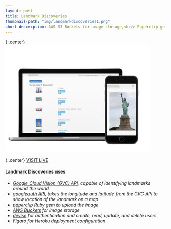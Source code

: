 ```yaml
---
layout: post
title: Landmark Discoveries
thumbnail-path: "img/landmarkdiscoveries1.png"
short-description: AWS S3 Buckets for image storage,<br/> Paperclip gem for image upload,<br/> Google Vision API for landmark identification.<br/> Built on Rails.
---
```


{:.center}
<img src="/img/landmarkdiscoveries2.png" alt="Landmark Discoveries" style="width: 450px;"/>

{:.center}
[VISIT LIVE](https://landmark-discoveries.herokuapp.com/users/sign_up)

#### Landmark Discoveries uses

* _[Google Cloud Vision (GVC) API](https://cloud.google.com/vision/docs/), capable of identifying landmarks
  around the world_
* _[googleauth API](https://developers.google.com/maps/documentation/maps-static/intro), takes the longitude and latitude from the GVC API to show
  location of the landmark on a map_
* _[paperclip](https://github.com/thoughtbot/paperclip) Ruby gem to upload the image_
* _[AWS Buckets](https://aws.amazon.com/sdk-for-ruby/) for image storage_
* _[devise](https://github.com/plataformatec/devise) for authentication and create, read, update, and delete users_
* _[Figaro](https://github.com/laserlemon/figaro) for Heroku deployment configuration_
